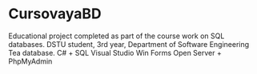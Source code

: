 # CursovayaBD
Educational project completed as part of the course work on SQL databases. DSTU student, 3rd year, Department of Software Engineering
Tea database. 
C# + SQL
Visual Studio Win Forms
Open Server + PhpMyAdmin
